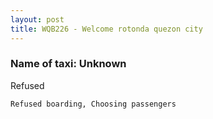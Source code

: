 ```yaml
---
layout: post
title: WQB226 - Welcome rotonda quezon city
---
```


### Name of taxi: Unknown

Refused

```Refused boarding, Choosing passengers```
